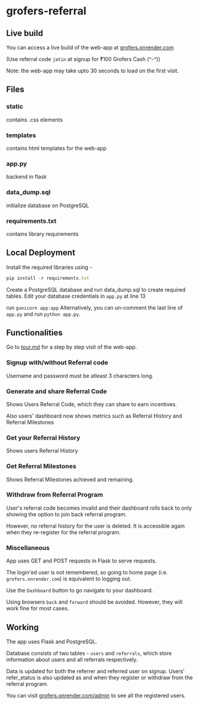 # grofers-referral

## Live build

You can access a live build of the web-app at [grofers.onrender.com](https://grofers.onrender.com)

(Use referral code `jatin` at signup for ₹100 Grofers Cash (^-^))

Note: the web-app may take upto 30 seconds to load on the first visit.

## Files

### static

contains .css elements

### templates

contains html templates for the web-app

### app.py

backend in flask

### data_dump.sql

initialize database on PostgreSQL

### requirements.txt

contains library requirements

## Local Deployment

Install the required libraries using -
```typescript
pip install -r requirements.txt
```

Create a PostgreSQL database and run data_dump.sql to create required tables.
Edit your database credentials in `app.py` at line 13

run `gunicorn app:app`
Alternatively, you can un-comment the last line of `app.py` and run `python app.py`.

## Functionalities

Go to [tour.md](tour.md) for a step by step visit of the web-app.

### Signup with/without Referral code

Username and password must be atleast 3 characters long.

### Generate and share Referral Code

Shows Users Referral Code, which they can share to earn incentives.

Also users' dashboard now shows metrics such as Referral History and Referral Milestones

### Get your Referral History

Shows users Referral History

### Get Referral Milestones

Shows Referral Milestones achieved and remaining.

### Withdraw from Referral Program

User's referral code becomes invalid and their dashboard rolls back to only showing the option to join back referral program.

However, no referral history for the user is deleted. It is accessible again when they re-register for the referral program.

### Miscellaneous

App uses GET and POST requests in Flask to serve requests.

The login'ed user is not remembered, so going to home page (i.e. `grofers.onrender.com`) is equivalent to logging out.

Use the `Dashboard` button to go navigate to your dashboard. 

Using browsers `back` and `forward` should be avoided. However, they will work fine for most cases.

## Working

The app uses Flask and PostgreSQL.

Database consists of two tables - `users` and `referrals`, which store information about users and all referrals respectively.

Data is updated for both the referrer and referred user on signup. Users' refer_status is also updated as and when they register or withdraw from the referral program.

You can visit [grofers.onrender.com/admin](https://grofers.onrender.com/admin) to see all the registered users.